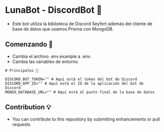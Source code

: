# LunaBot - DiscordBot 🌙

- Este bot utiliza la biblioteca de Discord Seyfert además del cliente de base de datos que usamos Prisma con MongoDB.

## Comenzando 🚀

- Cambia el archivo .env.example a .env.
- Cambia las variables de entorno.

```env
# Principales 🌟

DISCORD_BOT_TOKEN="" # Aquí está el token del bot de Discord
DISCORD_APP_ID="" # Aquí está el ID de la aplicación del bot de Discord
MONGO_DATABASE_URL="" # Aquí está el punto final de la base de datos
```

## Contribution 💡

- You can contribute to this repository by submitting enhancements or pull requests.
